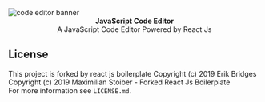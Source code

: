 <img src="https://cdn1.imggmi.com/uploads/2019/12/11/d2d5925dfc23da0e812a29a54bca4246-full.png" alt="code editor banner" align="center" />

<br />

<div align="center"><strong>JavaScript Code Editor</strong></div>
<div align="center">A  JavaScript Code Editor Powered by React Js</div>

## License

This project is forked by react js boilerplate Copyright (c) 2019 Erik Bridges
<br />
Copyright (c) 2019 Maximilian Stoiber - Forked React Js Boilerplate
<br />
For more information see `LICENSE.md`.
